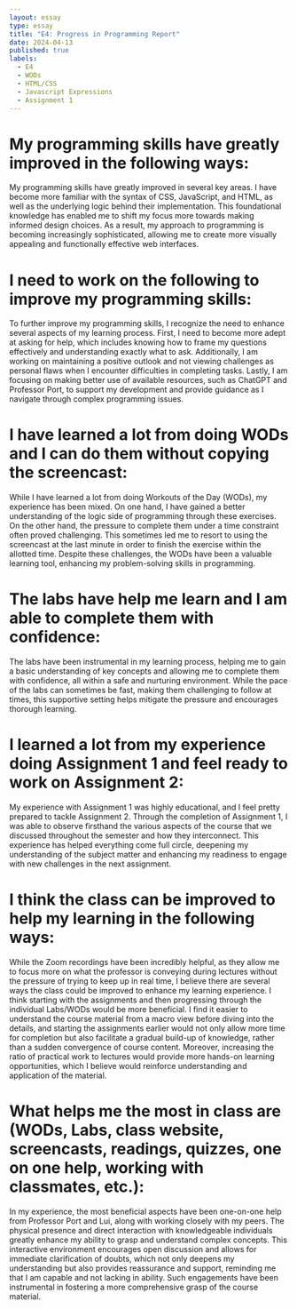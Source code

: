 ```yaml
---
layout: essay
type: essay
title: "E4: Progress in Programming Report"
date: 2024-04-13
published: true
labels:
  - E4
  - WODs
  - HTML/CSS
  - Javascript Expressions
  - Assignment 1
---
```


# My programming skills have greatly improved in the following ways:
<p>My programming skills have greatly improved in several key areas. I have become more familiar with the syntax of CSS, JavaScript, and HTML, as well as the underlying logic behind their implementation. This foundational knowledge has enabled me to shift my focus more towards making informed design choices. As a result, my approach to programming is becoming increasingly sophisticated, allowing me to create more visually appealing and functionally effective web interfaces.</p>

# I need to work on the following to improve my programming skills:
<p>To further improve my programming skills, I recognize the need to enhance several aspects of my learning process. First, I need to become more adept at asking for help, which includes knowing how to frame my questions effectively and understanding exactly what to ask. Additionally, I am working on maintaining a positive outlook and not viewing challenges as personal flaws when I encounter difficulties in completing tasks. Lastly, I am focusing on making better use of available resources, such as ChatGPT and Professor Port, to support my development and provide guidance as I navigate through complex programming issues.</p>

# I have learned a lot from doing WODs and I can do them without copying the screencast:
<p>While I have learned a lot from doing Workouts of the Day (WODs), my experience has been mixed. On one hand, I have gained a better understanding of the logic side of programming through these exercises. On the other hand, the pressure to complete them under a time constraint often proved challenging. This sometimes led me to resort to using the screencast at the last minute in order to finish the exercise within the allotted time. Despite these challenges, the WODs have been a valuable learning tool, enhancing my problem-solving skills in programming.</p>

# The labs have help me learn and I am able to complete them with confidence:
<p>The labs have been instrumental in my learning process, helping me to gain a basic understanding of key concepts and allowing me to complete them with confidence, all within a safe and nurturing environment. While the pace of the labs can sometimes be fast, making them challenging to follow at times, this supportive setting helps mitigate the pressure and encourages thorough learning.</p>

# I learned a lot from my experience doing Assignment 1 and feel ready to work on Assignment 2:
<p>My experience with Assignment 1 was highly educational, and I feel pretty prepared to tackle Assignment 2. Through the completion of Assignment 1, I was able to observe firsthand the various aspects of the course that we discussed throughout the semester and how they interconnect. This experience has helped everything come full circle, deepening my understanding of the subject matter and enhancing my readiness to engage with new challenges in the next assignment.</p>

# I think the class can be improved to help my learning in the following ways:
<p>While the Zoom recordings have been incredibly helpful, as they allow me to focus more on what the professor is conveying during lectures without the pressure of trying to keep up in real time, I believe there are several ways the class could be improved to enhance my learning experience. I think starting with the assignments and then progressing through the individual Labs/WODs would be more beneficial. I find it easier to understand the course material from a macro view before diving into the details, and starting the assignments earlier would not only allow more time for completion but also facilitate a gradual build-up of knowledge, rather than a sudden convergence of course content. Moreover, increasing the ratio of practical work to lectures would provide more hands-on learning opportunities, which I believe would reinforce understanding and application of the material.</p>

# What helps me the most in class are (WODs, Labs, class website, screencasts, readings, quizzes, one on one help, working with classmates, etc.):
<p>In my experience, the most beneficial aspects have been one-on-one help from Professor Port and Lui, along with working closely with my peers. The physical presence and direct interaction with knowledgeable individuals greatly enhance my ability to grasp and understand complex concepts. This interactive environment encourages open discussion and allows for immediate clarification of doubts, which not only deepens my understanding but also provides reassurance and support, reminding me that I am capable and not lacking in ability. Such engagements have been instrumental in fostering a more comprehensive grasp of the course material.</p>
